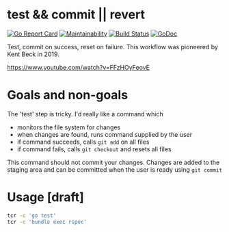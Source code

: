 # test && commit || revert

[![Go Report Card](https://goreportcard.com/badge/github.com/heymatthew/tcr)](https://goreportcard.com/report/github.com/go-git/go-git)
[![Maintainability](https://api.codeclimate.com/v1/badges/2161eb11259c773f1e61/maintainability)](https://codeclimate.com/github/heymatthew/tcr/maintainability)
[![Build Status](https://img.shields.io/endpoint.svg?url=https%3A%2F%2Factions-badge.atrox.dev%2Fheymatthew%2Ftcr%2Fbadge%3Fref%3Dmaster&style=flat)](https://actions-badge.atrox.dev/heymatthew/tcr/goto?ref=master)
[![GoDoc](https://godoc.org/github.com/heymatthew/tcr?status.svg)](https://godoc.org/github.com/heymatthew/tcr)

Test, commit on success, reset on failure. This workflow was pioneered by Kent Beck in 2019.

https://www.youtube.com/watch?v=FFzHOyFeovE

# Goals and non-goals

The 'test' step is tricky. I'd really like a command which
- monitors the file system for changes
- when changes are found, runs command supplied by the user
- if command succeeds, calls `git add` on all files
- if command fails, calls `git checkout` and resets all files

This command should not commit your changes. Changes are added to the staging area and can be
committed when the user is ready using `git commit`

# Usage [draft]

```sh
tcr -c 'go test'
tcr -c 'bundle exec rspec'
```
